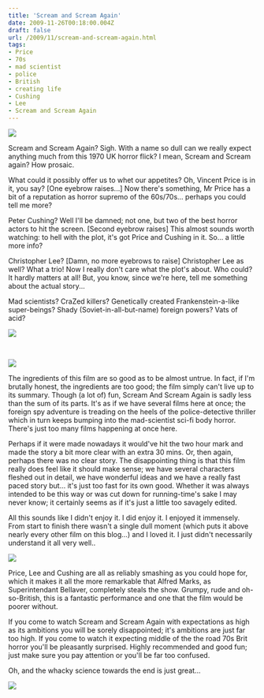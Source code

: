 ```yaml
---
title: 'Scream and Scream Again'
date: 2009-11-26T00:18:00.004Z
draft: false
url: /2009/11/scream-and-scream-again.html
tags: 
- Price
- 70s
- mad scientist
- police
- British
- creating life
- Cushing
- Lee
- Scream and Scream Again
---
```


![](/blogspot/AVvXsEgTyGnznAZcHSTJFsXxgpDts8MaonEk3ttnSwttJ_5bAgSrO_aigQXlURppbnc0gezkghzJpaF1EcySXToANtNXGUYXkJ08lW4GunKjs1XnWoU550hOBBvcoPHqyrRo7N-lLGl1XFYSAY8/s800/screamandscreamagaing.jpg)  
  
Scream and Scream Again? Sigh. With a name so dull can we really expect anything much from this 1970 UK horror flick? I mean, Scream and Scream again? How prosaic.  
  
What could it possibly offer us to whet our appetites? Oh, Vincent Price is in it, you say? \[One eyebrow raises...\] Now there's something, Mr Price has a bit of a reputation as horror supremo of the 60s/70s... perhaps you could tell me more?  
  
Peter Cushing? Well I'll be damned; not one, but two of the best horror actors to hit the screen. \[Second eyebrow raises\] This almost sounds worth watching: to hell with the plot, it's got Price and Cushing in it. So... a little more info?  
  
Christopher Lee? \[Damn, no more eyebrows to raise\] Christopher Lee as well? What a trio! Now I really don't care what the plot's about. Who could? It hardly matters at all! But, you know, since we're here, tell me something about the actual story...  
  
Mad scientists? CraZed killers? Genetically created Frankenstein-a-like super-beings? Shady (Soviet-in-all-but-name) foreign powers? Vats of acid?  
  

![](/blogspot/AVvXsEirXCVwC4UYMumucUpUdsjTfgP6fGjsecibRq-0msdCzTAkV80R55vhJ_JUlQcrbKcVjUsVcOSOOFa5lbrZJZCbSC70v90Z4a86bwx5gtdUKUPt_-ueEgywisBGYEoMD-ywqtRWU3fIrO0/s400/Scream%20and_001.jpg)

[  
](http://picasaweb.google.com/edsalkeld/FilmDiary?authkey=Gv1sRgCLOUlsuAhc7uIA&feat=embedwebsite)

  
![](/blogspot/AVvXsEhGhaqpotpkvcBbd5szyZ_ALSjKbZ_Bm3EA_B5X7HGNA3sSTJEy9fUGHcHFHyb_-4PBIFurK3NenZARbppMEg0Q9KaQWhSeMRDiaU0NVXJLlbz4Q4HrhbAuE8tY8yAwz6c1Rs5ZOE64VXU/s400/Scream%20and_003.jpg)  
  
The ingredients of this film are so good as to be almost untrue. In fact, if I'm brutally honest, the ingredients are too good; the film simply can't live up to its summary. Though (a lot of) fun, Scream And Scream Again is sadly less than the sum of its parts. It's as if we have several films here at once; the foreign spy adventure is treading on the heels of the police-detective thriller which in turn keeps bumping into the mad-scientist sci-fi body horror. There's just too many films happening at once here.  
  
Perhaps if it were made nowadays it would've hit the two hour mark and made the story a bit more clear with an extra 30 mins. Or, then again, perhaps there was no clear story. The disappointing thing is that this film really does feel like it should make sense; we have several characters fleshed out in detail, we have wonderful ideas and we have a really fast paced story but... it's just too fast for its own good. Whether it was always intended to be this way or was cut down for running-time's sake I may never know; it certainly seems as if it's just a little too savagely edited.  
  
All this sounds like I didn't enjoy it. I did enjoy it. I enjoyed it immensely. From start to finish there wasn't a single dull moment (which puts it above nearly every other film on this blog...) and I loved it. I just didn't necessarily understand it all very well..  
  
![](/blogspot/AVvXsEh8yDAbpVI7oABBQAf7QKjhfHpL-ppjW5TfQ7YOxWYvdqg-TVfbgQnyi0iGqGGG3cWEWcyu8uC3WNnivu0rlaXaIu6m7mo-mVQPwTt7IMMoqVQvPHApuY-t4TCfnTDYyDOjUhHT3_4kpIc/s400/Scream%20and_004.jpg)  
  
Price, Lee and Cushing are all as reliably smashing as you could hope for, which it makes it all the more remarkable that Alfred Marks, as Superintendant Bellaver, completely steals the show. Grumpy, rude and oh-so-British, this is a fantastic performance and one that the film would be poorer without.  
  
If you come to watch Scream and Scream Again with expectations as high as its ambitions you will be sorely disappointed; it's ambitions are just far too high. If you come to watch it expecting middle of the the road 70s Brit horror you'll be pleasantly surprised. Highly recommended and good fun; just make sure you pay attention or you'll be far too confused.  
  
Oh, and the whacky science towards the end is just great...  
  
![](/blogspot/AVvXsEgpFrEdZgDjpxMSHU9YQfX956OPz9VQt3CWUlVlg6TdiR78MehsV4DdU2oR2qnpIT2io3U44Fn-kFzM2_h2fB9FyKmOKz-tg8kzRWx0sbnls1UaaAi-lREdgRsoIJ13X9F3DJyY4Cq87RY/s400/Scream%20and_009.jpg)